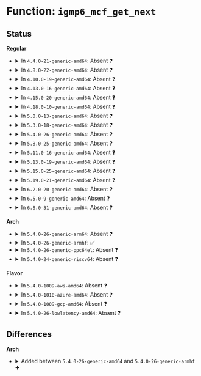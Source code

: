 # Function: <code>igmp6_mcf_get_next</code>

## Status
<b>Regular</b>
<ul>
<li>
<details>
<summary>In <code>4.4.0-21-generic-amd64</code>: Absent ❓</summary>

```json
{
  "name": "igmp6_mcf_get_next",
  "collision_type": "Unique Static",
  "inline_type": "Selective",
  "funcs": [
    {
      "addr": 18446744071587140320,
      "name": "igmp6_mcf_get_next",
      "external": false,
      "loc": "net/ipv6/mcast.c:2744",
      "file": "net/ipv6/mcast.c",
      "inline": "not declared, inlined",
      "caller_inline": [],
      "caller_func": [
        "net/ipv6/mcast.c:igmp6_mcf_seq_next",
        "net/ipv6/mcast.c:igmp6_mcf_seq_start"
      ]
    }
  ],
  "symbols": [
    {
      "addr": 18446744071587140320,
      "name": "igmp6_mcf_get_next.isra.19",
      "section": ".text",
      "bind": "STB_LOCAL",
      "size": 226
    }
  ]
}
```
</details>
</li>
<li>
<details>
<summary>In <code>4.8.0-22-generic-amd64</code>: Absent ❓</summary>

```json
{
  "name": "igmp6_mcf_get_next",
  "collision_type": "Unique Static",
  "inline_type": "Selective",
  "funcs": [
    {
      "addr": 18446744071587593008,
      "name": "igmp6_mcf_get_next",
      "external": false,
      "loc": "net/ipv6/mcast.c:2743",
      "file": "net/ipv6/mcast.c",
      "inline": "not declared, inlined",
      "caller_inline": [],
      "caller_func": [
        "net/ipv6/mcast.c:igmp6_mcf_seq_next",
        "net/ipv6/mcast.c:igmp6_mcf_seq_start"
      ]
    }
  ],
  "symbols": [
    {
      "addr": 18446744071587593008,
      "name": "igmp6_mcf_get_next.isra.19",
      "section": ".text",
      "bind": "STB_LOCAL",
      "size": 238
    }
  ]
}
```
</details>
</li>
<li>
<details>
<summary>In <code>4.10.0-19-generic-amd64</code>: Absent ❓</summary>

```json
{
  "name": "igmp6_mcf_get_next",
  "collision_type": "Unique Static",
  "inline_type": "Selective",
  "funcs": [
    {
      "addr": 18446744071587797280,
      "name": "igmp6_mcf_get_next",
      "external": false,
      "loc": "net/ipv6/mcast.c:2770",
      "file": "net/ipv6/mcast.c",
      "inline": "not declared, inlined",
      "caller_inline": [],
      "caller_func": [
        "net/ipv6/mcast.c:igmp6_mcf_seq_next",
        "net/ipv6/mcast.c:igmp6_mcf_seq_start"
      ]
    }
  ],
  "symbols": [
    {
      "addr": 18446744071587797280,
      "name": "igmp6_mcf_get_next.isra.19",
      "section": ".text",
      "bind": "STB_LOCAL",
      "size": 238
    }
  ]
}
```
</details>
</li>
<li>
<details>
<summary>In <code>4.13.0-16-generic-amd64</code>: Absent ❓</summary>

```json
{
  "name": "igmp6_mcf_get_next",
  "collision_type": "Unique Static",
  "inline_type": "Selective",
  "funcs": [
    {
      "addr": 18446744071587955024,
      "name": "igmp6_mcf_get_next",
      "external": false,
      "loc": "net/ipv6/mcast.c:2806",
      "file": "net/ipv6/mcast.c",
      "inline": "not declared, inlined",
      "caller_inline": [],
      "caller_func": [
        "net/ipv6/mcast.c:igmp6_mcf_seq_next",
        "net/ipv6/mcast.c:igmp6_mcf_seq_start"
      ]
    }
  ],
  "symbols": [
    {
      "addr": 18446744071587955024,
      "name": "igmp6_mcf_get_next.isra.33",
      "section": ".text",
      "bind": "STB_LOCAL",
      "size": 232
    }
  ]
}
```
</details>
</li>
<li>
<details>
<summary>In <code>4.15.0-20-generic-amd64</code>: Absent ❓</summary>

```json
{
  "name": "igmp6_mcf_get_next",
  "collision_type": "Unique Static",
  "inline_type": "Selective",
  "funcs": [
    {
      "addr": 18446744071588491104,
      "name": "igmp6_mcf_get_next",
      "external": false,
      "loc": "net/ipv6/mcast.c:2808",
      "file": "net/ipv6/mcast.c",
      "inline": "not declared, inlined",
      "caller_inline": [],
      "caller_func": [
        "net/ipv6/mcast.c:igmp6_mcf_seq_next",
        "net/ipv6/mcast.c:igmp6_mcf_seq_start"
      ]
    }
  ],
  "symbols": [
    {
      "addr": 18446744071588491104,
      "name": "igmp6_mcf_get_next.isra.31",
      "section": ".text",
      "bind": "STB_LOCAL",
      "size": 226
    }
  ]
}
```
</details>
</li>
<li>
<details>
<summary>In <code>4.18.0-10-generic-amd64</code>: Absent ❓</summary>

```json
{
  "name": "igmp6_mcf_get_next",
  "collision_type": "Unique Static",
  "inline_type": "Selective",
  "funcs": [
    {
      "addr": 18446744071588854272,
      "name": "igmp6_mcf_get_next",
      "external": false,
      "loc": "net/ipv6/mcast.c:2820",
      "file": "net/ipv6/mcast.c",
      "inline": "not declared, inlined",
      "caller_inline": [],
      "caller_func": [
        "net/ipv6/mcast.c:igmp6_mcf_seq_next",
        "net/ipv6/mcast.c:igmp6_mcf_seq_start"
      ]
    }
  ],
  "symbols": [
    {
      "addr": 18446744071588854272,
      "name": "igmp6_mcf_get_next.isra.36",
      "section": ".text",
      "bind": "STB_LOCAL",
      "size": 226
    }
  ]
}
```
</details>
</li>
<li>
<details>
<summary>In <code>5.0.0-13-generic-amd64</code>: Absent ❓</summary>

```json
{
  "name": "igmp6_mcf_get_next",
  "collision_type": "Unique Static",
  "inline_type": "Selective",
  "funcs": [
    {
      "addr": 18446744071589077152,
      "name": "igmp6_mcf_get_next",
      "external": false,
      "loc": "net/ipv6/mcast.c:2820",
      "file": "net/ipv6/mcast.c",
      "inline": "not declared, inlined",
      "caller_inline": [],
      "caller_func": [
        "net/ipv6/mcast.c:igmp6_mcf_seq_next",
        "net/ipv6/mcast.c:igmp6_mcf_seq_start"
      ]
    }
  ],
  "symbols": [
    {
      "addr": 18446744071589077152,
      "name": "igmp6_mcf_get_next.isra.22",
      "section": ".text",
      "bind": "STB_LOCAL",
      "size": 233
    }
  ]
}
```
</details>
</li>
<li>
<details>
<summary>In <code>5.3.0-18-generic-amd64</code>: Absent ❓</summary>

```json
{
  "name": "igmp6_mcf_get_next",
  "collision_type": "Unique Static",
  "inline_type": "Selective",
  "funcs": [
    {
      "addr": 18446744071589531296,
      "name": "igmp6_mcf_get_next",
      "external": false,
      "loc": "net/ipv6/mcast.c:2819",
      "file": "net/ipv6/mcast.c",
      "inline": "not declared, inlined",
      "caller_inline": [],
      "caller_func": [
        "net/ipv6/mcast.c:igmp6_mcf_seq_next",
        "net/ipv6/mcast.c:igmp6_mcf_seq_start"
      ]
    }
  ],
  "symbols": [
    {
      "addr": 18446744071589531296,
      "name": "igmp6_mcf_get_next.isra.0",
      "section": ".text",
      "bind": "STB_LOCAL",
      "size": 232
    }
  ]
}
```
</details>
</li>
<li>
<details>
<summary>In <code>5.4.0-26-generic-amd64</code>: Absent ❓</summary>

```json
{
  "name": "igmp6_mcf_get_next",
  "collision_type": "Unique Static",
  "inline_type": "Selective",
  "funcs": [
    {
      "addr": 18446744071589755376,
      "name": "igmp6_mcf_get_next",
      "external": false,
      "loc": "net/ipv6/mcast.c:2819",
      "file": "net/ipv6/mcast.c",
      "inline": "not declared, inlined",
      "caller_inline": [],
      "caller_func": [
        "net/ipv6/mcast.c:igmp6_mcf_seq_next",
        "net/ipv6/mcast.c:igmp6_mcf_seq_start"
      ]
    }
  ],
  "symbols": [
    {
      "addr": 18446744071589755376,
      "name": "igmp6_mcf_get_next.isra.0",
      "section": ".text",
      "bind": "STB_LOCAL",
      "size": 232
    }
  ]
}
```
</details>
</li>
<li>
<details>
<summary>In <code>5.8.0-25-generic-amd64</code>: Absent ❓</summary>

```json
{
  "name": "igmp6_mcf_get_next",
  "collision_type": "Unique Static",
  "inline_type": "Selective",
  "funcs": [
    {
      "addr": 18446744071590774144,
      "name": "igmp6_mcf_get_next",
      "external": false,
      "loc": "net/ipv6/mcast.c:2817",
      "file": "net/ipv6/mcast.c",
      "inline": "not declared, inlined",
      "caller_inline": [],
      "caller_func": [
        "net/ipv6/mcast.c:igmp6_mcf_seq_next",
        "net/ipv6/mcast.c:igmp6_mcf_seq_start"
      ]
    }
  ],
  "symbols": [
    {
      "addr": 18446744071590774144,
      "name": "igmp6_mcf_get_next.isra.0",
      "section": ".text",
      "bind": "STB_LOCAL",
      "size": 232
    }
  ]
}
```
</details>
</li>
<li>
<details>
<summary>In <code>5.11.0-16-generic-amd64</code>: Absent ❓</summary>

```json
{
  "name": "igmp6_mcf_get_next",
  "collision_type": "Unique Static",
  "inline_type": "Selective",
  "funcs": [
    {
      "addr": 18446744071590833392,
      "name": "igmp6_mcf_get_next",
      "external": false,
      "loc": "net/ipv6/mcast.c:2817",
      "file": "net/ipv6/mcast.c",
      "inline": "not declared, inlined",
      "caller_inline": [],
      "caller_func": [
        "net/ipv6/mcast.c:igmp6_mcf_seq_next",
        "net/ipv6/mcast.c:igmp6_mcf_seq_start"
      ]
    }
  ],
  "symbols": [
    {
      "addr": 18446744071590833392,
      "name": "igmp6_mcf_get_next.isra.0",
      "section": ".text",
      "bind": "STB_LOCAL",
      "size": 232
    }
  ]
}
```
</details>
</li>
<li>
<details>
<summary>In <code>5.13.0-19-generic-amd64</code>: Absent ❓</summary>

```json
{
  "name": "igmp6_mcf_get_next",
  "collision_type": "Unique Static",
  "inline_type": "Selective",
  "funcs": [
    {
      "addr": 18446744071590760448,
      "name": "igmp6_mcf_get_next",
      "external": false,
      "loc": "net/ipv6/mcast.c:2997",
      "file": "net/ipv6/mcast.c",
      "inline": "not declared, inlined",
      "caller_inline": [],
      "caller_func": [
        "net/ipv6/mcast.c:igmp6_mcf_seq_next",
        "net/ipv6/mcast.c:igmp6_mcf_seq_start"
      ]
    }
  ],
  "symbols": [
    {
      "addr": 18446744071590760448,
      "name": "igmp6_mcf_get_next.isra.0",
      "section": ".text",
      "bind": "STB_LOCAL",
      "size": 132
    }
  ]
}
```
</details>
</li>
<li>
<details>
<summary>In <code>5.15.0-25-generic-amd64</code>: Absent ❓</summary>

```json
{
  "name": "igmp6_mcf_get_next",
  "collision_type": "Unique Static",
  "inline_type": "Selective",
  "funcs": [
    {
      "addr": 18446744071591577120,
      "name": "igmp6_mcf_get_next",
      "external": false,
      "loc": "net/ipv6/mcast.c:2996",
      "file": "net/ipv6/mcast.c",
      "inline": "not declared, inlined",
      "caller_inline": [],
      "caller_func": [
        "net/ipv6/mcast.c:igmp6_mcf_seq_next",
        "net/ipv6/mcast.c:igmp6_mcf_seq_start"
      ]
    }
  ],
  "symbols": [
    {
      "addr": 18446744071591577120,
      "name": "igmp6_mcf_get_next.isra.0",
      "section": ".text",
      "bind": "STB_LOCAL",
      "size": 130
    }
  ]
}
```
</details>
</li>
<li>
<details>
<summary>In <code>5.19.0-21-generic-amd64</code>: Absent ❓</summary>

```json
{
  "name": "igmp6_mcf_get_next",
  "collision_type": "Unique Static",
  "inline_type": "Selective",
  "funcs": [
    {
      "addr": 18446744071593269136,
      "name": "igmp6_mcf_get_next",
      "external": false,
      "loc": "net/ipv6/mcast.c:2998",
      "file": "net/ipv6/mcast.c",
      "inline": "not declared, inlined",
      "caller_inline": [],
      "caller_func": [
        "net/ipv6/mcast.c:igmp6_mcf_seq_next",
        "net/ipv6/mcast.c:igmp6_mcf_seq_start"
      ]
    }
  ],
  "symbols": [
    {
      "addr": 18446744071593269136,
      "name": "igmp6_mcf_get_next.isra.0",
      "section": ".text",
      "bind": "STB_LOCAL",
      "size": 142
    }
  ]
}
```
</details>
</li>
<li>
<details>
<summary>In <code>6.2.0-20-generic-amd64</code>: Absent ❓</summary>

```json
{
  "name": "igmp6_mcf_get_next",
  "collision_type": "Unique Static",
  "inline_type": "Selective",
  "funcs": [
    {
      "addr": 18446744071595171968,
      "name": "igmp6_mcf_get_next",
      "external": false,
      "loc": "net/ipv6/mcast.c:2998",
      "file": "net/ipv6/mcast.c",
      "inline": "not declared, inlined",
      "caller_inline": [],
      "caller_func": [
        "net/ipv6/mcast.c:igmp6_mcf_seq_next",
        "net/ipv6/mcast.c:igmp6_mcf_seq_start"
      ]
    }
  ],
  "symbols": [
    {
      "addr": 18446744071595171968,
      "name": "igmp6_mcf_get_next.isra.0",
      "section": ".text",
      "bind": "STB_LOCAL",
      "size": 142
    }
  ]
}
```
</details>
</li>
<li>
<details>
<summary>In <code>6.5.0-9-generic-amd64</code>: Absent ❓</summary>

```json
{
  "name": "igmp6_mcf_get_next",
  "collision_type": "Unique Static",
  "inline_type": "Selective",
  "funcs": [
    {
      "addr": 18446744071595567600,
      "name": "igmp6_mcf_get_next",
      "external": false,
      "loc": "net/ipv6/mcast.c:2998",
      "file": "net/ipv6/mcast.c",
      "inline": "not declared, inlined",
      "caller_inline": [],
      "caller_func": [
        "net/ipv6/mcast.c:igmp6_mcf_seq_next",
        "net/ipv6/mcast.c:igmp6_mcf_seq_start"
      ]
    }
  ],
  "symbols": [
    {
      "addr": 18446744071595567600,
      "name": "igmp6_mcf_get_next.isra.0",
      "section": ".text",
      "bind": "STB_LOCAL",
      "size": 142
    }
  ]
}
```
</details>
</li>
<li>
<details>
<summary>In <code>6.8.0-31-generic-amd64</code>: Absent ❓</summary>

```json
{
  "name": "igmp6_mcf_get_next",
  "collision_type": "Unique Static",
  "inline_type": "Selective",
  "funcs": [
    {
      "addr": 18446744071596410464,
      "name": "igmp6_mcf_get_next",
      "external": false,
      "loc": "net/ipv6/mcast.c:2999",
      "file": "net/ipv6/mcast.c",
      "inline": "not declared, inlined",
      "caller_inline": [],
      "caller_func": [
        "net/ipv6/mcast.c:igmp6_mcf_seq_next",
        "net/ipv6/mcast.c:igmp6_mcf_seq_start"
      ]
    }
  ],
  "symbols": [
    {
      "addr": 18446744071596410464,
      "name": "igmp6_mcf_get_next.isra.0",
      "section": ".text",
      "bind": "STB_LOCAL",
      "size": 148
    }
  ]
}
```
</details>
</li>
</ul>
<b>Arch</b>
<ul>
<li>
<details>
<summary>In <code>5.4.0-26-generic-arm64</code>: Absent ❓</summary>

```json
{
  "name": "igmp6_mcf_get_next",
  "collision_type": "Unique Static",
  "inline_type": "Selective",
  "funcs": [
    {
      "addr": 18446603336503454208,
      "name": "igmp6_mcf_get_next",
      "external": false,
      "loc": "net/ipv6/mcast.c:2819",
      "file": "net/ipv6/mcast.c",
      "inline": "not declared, inlined",
      "caller_inline": [],
      "caller_func": [
        "net/ipv6/mcast.c:igmp6_mcf_seq_next",
        "net/ipv6/mcast.c:igmp6_mcf_seq_start"
      ]
    }
  ],
  "symbols": [
    {
      "addr": 18446603336503454208,
      "name": "igmp6_mcf_get_next.isra.0",
      "section": ".text",
      "bind": "STB_LOCAL",
      "size": 432
    }
  ]
}
```
</details>
</li>
<li>
<details>
<summary>In <code>5.4.0-26-generic-armhf</code>: ✅</summary>

```c
struct ip6_sf_list * igmp6_mcf_get_next(struct seq_file * seq, struct ip6_sf_list * psf)
```

```json
{
  "name": "igmp6_mcf_get_next",
  "collision_type": "Unique Static",
  "inline_type": "No",
  "funcs": [
    {
      "addr": 3236106968,
      "name": "igmp6_mcf_get_next",
      "external": false,
      "loc": "net/ipv6/mcast.c:2819",
      "file": "net/ipv6/mcast.c",
      "inline": "seen, unknown",
      "caller_inline": [],
      "caller_func": [
        "net/ipv6/mcast.c:igmp6_mcf_seq_next",
        "net/ipv6/mcast.c:igmp6_mcf_seq_start"
      ]
    }
  ],
  "symbols": [
    {
      "addr": 3236106968,
      "name": "igmp6_mcf_get_next",
      "section": ".text",
      "bind": "STB_LOCAL",
      "size": 232
    }
  ]
}
```
</details>
</li>
<li>
<details>
<summary>In <code>5.4.0-26-generic-ppc64el</code>: Absent ❓</summary>

```json
{
  "name": "igmp6_mcf_get_next",
  "collision_type": "Unique Static",
  "inline_type": "Selective",
  "funcs": [
    {
      "addr": 13835058055297237168,
      "name": "igmp6_mcf_get_next",
      "external": false,
      "loc": "net/ipv6/mcast.c:2819",
      "file": "net/ipv6/mcast.c",
      "inline": "not declared, inlined",
      "caller_inline": [],
      "caller_func": [
        "net/ipv6/mcast.c:igmp6_mcf_seq_next",
        "net/ipv6/mcast.c:igmp6_mcf_seq_start"
      ]
    }
  ],
  "symbols": [
    {
      "addr": 13835058055297237168,
      "name": "igmp6_mcf_get_next.isra.0",
      "section": ".text",
      "bind": "STB_LOCAL",
      "size": 308
    }
  ]
}
```
</details>
</li>
<li>
<details>
<summary>In <code>5.4.0-24-generic-riscv64</code>: Absent ❓</summary>

```json
{
  "name": "igmp6_mcf_get_next",
  "collision_type": "Unique Static",
  "inline_type": "Selective",
  "funcs": [
    {
      "addr": 18446743936279437674,
      "name": "igmp6_mcf_get_next",
      "external": false,
      "loc": "net/ipv6/mcast.c:2819",
      "file": "net/ipv6/mcast.c",
      "inline": "not declared, inlined",
      "caller_inline": [],
      "caller_func": [
        "net/ipv6/mcast.c:igmp6_mcf_seq_next",
        "net/ipv6/mcast.c:igmp6_mcf_seq_start"
      ]
    }
  ],
  "symbols": [
    {
      "addr": 18446743936279437674,
      "name": "igmp6_mcf_get_next.isra.0",
      "section": ".text",
      "bind": "STB_LOCAL",
      "size": 186
    }
  ]
}
```
</details>
</li>
</ul>
<b>Flavor</b>
<ul>
<li>
<details>
<summary>In <code>5.4.0-1009-aws-amd64</code>: Absent ❓</summary>

```json
{
  "name": "igmp6_mcf_get_next",
  "collision_type": "Unique Static",
  "inline_type": "Selective",
  "funcs": [
    {
      "addr": 18446744071589359744,
      "name": "igmp6_mcf_get_next",
      "external": false,
      "loc": "net/ipv6/mcast.c:2819",
      "file": "net/ipv6/mcast.c",
      "inline": "not declared, inlined",
      "caller_inline": [],
      "caller_func": [
        "net/ipv6/mcast.c:igmp6_mcf_seq_next",
        "net/ipv6/mcast.c:igmp6_mcf_seq_start"
      ]
    }
  ],
  "symbols": [
    {
      "addr": 18446744071589359744,
      "name": "igmp6_mcf_get_next.isra.0",
      "section": ".text",
      "bind": "STB_LOCAL",
      "size": 232
    }
  ]
}
```
</details>
</li>
<li>
<details>
<summary>In <code>5.4.0-1010-azure-amd64</code>: Absent ❓</summary>

```json
{
  "name": "igmp6_mcf_get_next",
  "collision_type": "Unique Static",
  "inline_type": "Selective",
  "funcs": [
    {
      "addr": 18446744071589084736,
      "name": "igmp6_mcf_get_next",
      "external": false,
      "loc": "net/ipv6/mcast.c:2819",
      "file": "net/ipv6/mcast.c",
      "inline": "not declared, inlined",
      "caller_inline": [],
      "caller_func": [
        "net/ipv6/mcast.c:igmp6_mcf_seq_next",
        "net/ipv6/mcast.c:igmp6_mcf_seq_start"
      ]
    }
  ],
  "symbols": [
    {
      "addr": 18446744071589084736,
      "name": "igmp6_mcf_get_next.isra.0",
      "section": ".text",
      "bind": "STB_LOCAL",
      "size": 232
    }
  ]
}
```
</details>
</li>
<li>
<details>
<summary>In <code>5.4.0-1009-gcp-amd64</code>: Absent ❓</summary>

```json
{
  "name": "igmp6_mcf_get_next",
  "collision_type": "Unique Static",
  "inline_type": "Selective",
  "funcs": [
    {
      "addr": 18446744071589796608,
      "name": "igmp6_mcf_get_next",
      "external": false,
      "loc": "net/ipv6/mcast.c:2819",
      "file": "net/ipv6/mcast.c",
      "inline": "not declared, inlined",
      "caller_inline": [],
      "caller_func": [
        "net/ipv6/mcast.c:igmp6_mcf_seq_next",
        "net/ipv6/mcast.c:igmp6_mcf_seq_start"
      ]
    }
  ],
  "symbols": [
    {
      "addr": 18446744071589796608,
      "name": "igmp6_mcf_get_next.isra.0",
      "section": ".text",
      "bind": "STB_LOCAL",
      "size": 232
    }
  ]
}
```
</details>
</li>
<li>
<details>
<summary>In <code>5.4.0-26-lowlatency-amd64</code>: Absent ❓</summary>

```json
{
  "name": "igmp6_mcf_get_next",
  "collision_type": "Unique Static",
  "inline_type": "Selective",
  "funcs": [
    {
      "addr": 18446744071589847328,
      "name": "igmp6_mcf_get_next",
      "external": false,
      "loc": "net/ipv6/mcast.c:2819",
      "file": "net/ipv6/mcast.c",
      "inline": "not declared, inlined",
      "caller_inline": [],
      "caller_func": [
        "net/ipv6/mcast.c:igmp6_mcf_seq_next",
        "net/ipv6/mcast.c:igmp6_mcf_seq_start"
      ]
    }
  ],
  "symbols": [
    {
      "addr": 18446744071589847328,
      "name": "igmp6_mcf_get_next.isra.0",
      "section": ".text",
      "bind": "STB_LOCAL",
      "size": 232
    }
  ]
}
```
</details>
</li>
</ul>

## Differences
<b>Arch</b>
<ul>
<li>
<details>
<summary>Added between <code>5.4.0-26-generic-amd64</code> and <code>5.4.0-26-generic-armhf</code> ➕</summary>

```c
struct ip6_sf_list * igmp6_mcf_get_next(struct seq_file * seq, struct ip6_sf_list * psf)
```
</details>
</li>
</ul>
